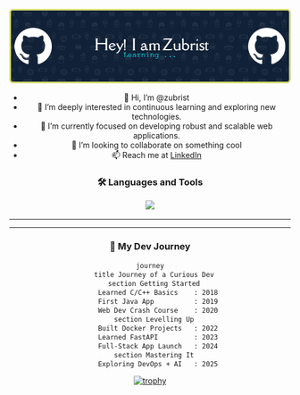 <header align="left">
  
![Your paragraph text (5)](./github-header-image.png)

- 👋 Hi, I’m @zubrist
- 👀 I’m deeply interested in continuous learning and exploring new technologies.
- 🌱 I’m currently focused on developing robust and scalable web applications.
- 💞️ I’m looking to collaborate on something cool
- 📫 Reach me at [LinkedIn](https://www.linkedin.com/in/akhlakh-ahmed-reja)


### 🛠️ Languages and Tools
<p align="center">
  <a href="">
    <img src="https://skillicons.dev/icons?i=git,kubernetes,docker,c,bitbucket,fastapi,figma,java,md,postman,py,react," />
  </a>
</p>

<!-- ![Learning](https://img.shields.io/badge/focus-learning-blue?style=for-the-badge&logo=readthedocs)
-->

---
<!--
### 📈 GitHub Stats

<p align="center">
  <img src="https://github-readme-stats.vercel.app/api?username=zubrist&show_icons=true&theme=radical" alt="GitHub Stats" />
</p>

<p align="center">
  <img src="https://github-readme-streak-stats.herokuapp.com/?user=zubrist&theme=radical" alt="GitHub Streak" />
</p>
-->
---
<!-- WakaTime Stats 
[![WakaTime Stats](https://github-readme-stats.vercel.app/api/wakatime?username=zubrist&layout=compact&theme=radical)](https://wakatime.com/@zubrist)
-->
### 🧭 My Dev Journey

```mermaid
journey
  title Journey of a Curious Dev
  section Getting Started
    Learned C/C++ Basics    : 2018
    First Java App          : 2019
    Web Dev Crash Course    : 2020
  section Levelling Up
    Built Docker Projects   : 2022
    Learned FastAPI         : 2023
    Full-Stack App Launch   : 2024
  section Mastering It
    Exploring DevOps + AI   : 2025
```

[![trophy](https://github-profile-trophy.vercel.app/?username=zubrist&theme=onedark)](https://github.com/ryo-ma/github-profile-trophy)

